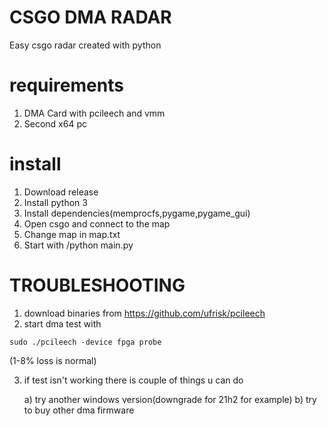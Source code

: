 # CSGO DMA RADAR
Easy csgo radar created with python
# requirements
1. DMA Card with pcileech and vmm
2. Second x64 pc
# install
1. Download release
2. Install python 3
3. Install dependencies(memprocfs,pygame,pygame_gui)
4. Open csgo and connect to the map
5. Change map in map.txt
6. Start with /python main.py

# TROUBLESHOOTING
1. download binaries from https://github.com/ufrisk/pcileech
2. start dma test with
```
sudo ./pcileech -device fpga probe
```
(1-8% loss is normal)

3. if test isn't working there is couple of things u can do

   a) try another windows version(downgrade for 21h2 for example)
   b) try to buy other dma firmware 
